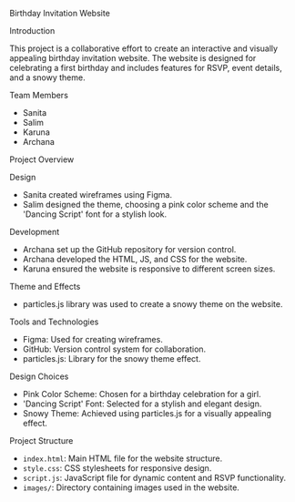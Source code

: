  Birthday Invitation Website

Introduction

This project is a collaborative effort to create an interactive and visually appealing birthday invitation website. The website is designed for celebrating a first birthday and includes features for RSVP, event details, and a snowy theme.

Team Members

- Sanita
- Salim
- Karuna
- Archana

Project Overview

Design

- Sanita created wireframes using Figma.
- Salim designed the theme, choosing a pink color scheme and the 'Dancing Script' font for a stylish look.

 Development

- Archana set up the GitHub repository for version control.
- Archana developed the HTML, JS, and CSS for the website.
- Karuna ensured the website is responsive to different screen sizes.

 Theme and Effects

- particles.js library was used to create a snowy theme on the website.

 Tools and Technologies

- Figma: Used for creating wireframes.
- GitHub: Version control system for collaboration.
- particles.js: Library for the snowy theme effect.

 Design Choices

- Pink Color Scheme: Chosen for a birthday celebration for a girl.
- 'Dancing Script' Font: Selected for a stylish and elegant design.
- Snowy Theme: Achieved using particles.js for a visually appealing effect.

Project Structure

- `index.html`: Main HTML file for the website structure.
- `style.css`: CSS stylesheets for responsive design.
- `script.js`: JavaScript file for dynamic content and RSVP functionality.
- `images/`: Directory containing images used in the website.
